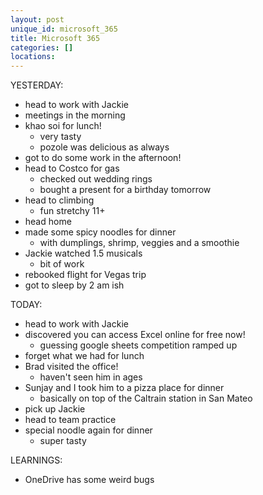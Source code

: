 ```yaml
---
layout: post
unique_id: microsoft_365
title: Microsoft 365
categories: []
locations: 
---
```


YESTERDAY:
* head to work with Jackie
* meetings in the morning
* khao soi for lunch!
  * very tasty
  * pozole was delicious as always
* got to do some work in the afternoon!
* head to Costco for gas
  * checked out wedding rings
  * bought a present for a birthday tomorrow
* head to climbing
  * fun stretchy 11+
* head home
* made some spicy noodles for dinner
  * with dumplings, shrimp, veggies and a smoothie
* Jackie watched 1.5 musicals
  * bit of work
* rebooked flight for Vegas trip
* got to sleep by 2 am ish

TODAY:
* head to work with Jackie
* discovered you can access Excel online for free now!
  * guessing google sheets competition ramped up
* forget what we had for lunch
* Brad visited the office!
  * haven't seen him in ages
* Sunjay and I took him to a pizza place for dinner
  * basically on top of the Caltrain station in San Mateo
* pick up Jackie
* head to team practice
* special noodle again for dinner
  * super tasty

LEARNINGS:
* OneDrive has some weird bugs
